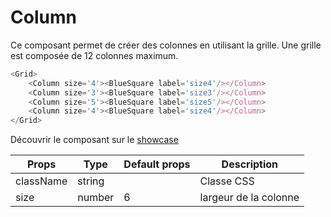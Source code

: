 # Column

Ce composant permet de créer des colonnes en utilisant la grille. Une grille est composée de 12 colonnes maximum.

```javascript
<Grid>
    <Column size='4'><BlueSquare label='size4'/></Column>
    <Column size='3'><BlueSquare label='size3'/></Column>
    <Column size='5'><BlueSquare label='size5'/></Column>
    <Column size='4'><BlueSquare label='size4'/></Column>
</Grid>
```

Découvrir le composant sur le [showcase](http://kleegroup.github.io/focus-showcase/#component/grid/detail)


| Props | Type | Default props | Description |
|---|---|---|---|
| className | string |  | Classe CSS |
| size | number | 6 | largeur de la colonne |
